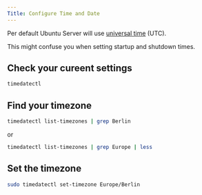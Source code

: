 ```yaml
---
Title: Configure Time and Date
---
```


Per default Ubuntu Server will use [universal time](https://en.wikipedia.org/wiki/Coordinated_Universal_Time) (UTC).

This might confuse you when setting startup and shutdown times.

## Check your cureent settings

```bash
timedatectl
```

## Find your timezone

```bash
timedatectl list-timezones | grep Berlin
```

or

```bash
timedatectl list-timezones | grep Europe | less
```

## Set the timezone

```bash
sudo timedatectl set-timezone Europe/Berlin
```